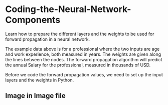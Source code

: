 # Coding-the-Neural-Network-Components
Learn how to prepare the different layers and the weights to be used for forward propagation in a neural network.

The example data above is for a professional where the two inputs are age and work experience, both measured in years. The weights are given along the lines between the nodes. The forward propagation algorithm will predict the annual Salary for the professional, measured in thousands of USD.

Before we code the forward propagation values, we need to set up the input layers and the weights in Python.

## Image in Image file 
